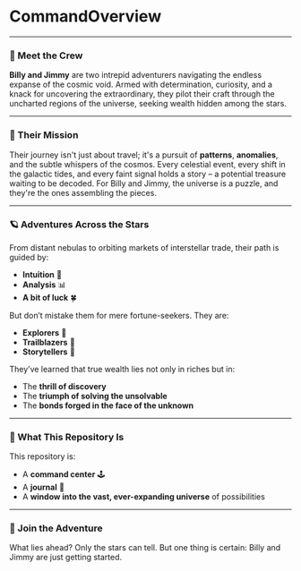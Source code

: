 # CommandOverview

---

### 🌌 Meet the Crew
**Billy and Jimmy** are two intrepid adventurers navigating the endless expanse of the cosmic void. Armed with determination, curiosity, and a knack for uncovering the extraordinary, they pilot their craft through the uncharted regions of the universe, seeking wealth hidden among the stars.

---

### 🔭 Their Mission
Their journey isn't just about travel; it's a pursuit of **patterns**, **anomalies**, and the subtle whispers of the cosmos. Every celestial event, every shift in the galactic tides, and every faint signal holds a story – a potential treasure waiting to be decoded. For Billy and Jimmy, the universe is a puzzle, and they're the ones assembling the pieces.

---

### 🪐 Adventures Across the Stars
From distant nebulas to orbiting markets of interstellar trade, their path is guided by:
- **Intuition** 🤔
- **Analysis** 📊
- **A bit of luck** 🍀

But don’t mistake them for mere fortune-seekers. They are:
- **Explorers** 🌌
- **Trailblazers** 🚀
- **Storytellers** 📝

They’ve learned that true wealth lies not only in riches but in:
- The **thrill of discovery**
- The **triumph of solving the unsolvable**
- The **bonds forged in the face of the unknown**

---

### 🚀 What This Repository Is
This repository is:
- A **command center** 🕹️
- A **journal** 📖
- A **window into the vast, ever-expanding universe** of possibilities

---

### 🌟 Join the Adventure
What lies ahead? Only the stars can tell. But one thing is certain: Billy and Jimmy are just getting started.
